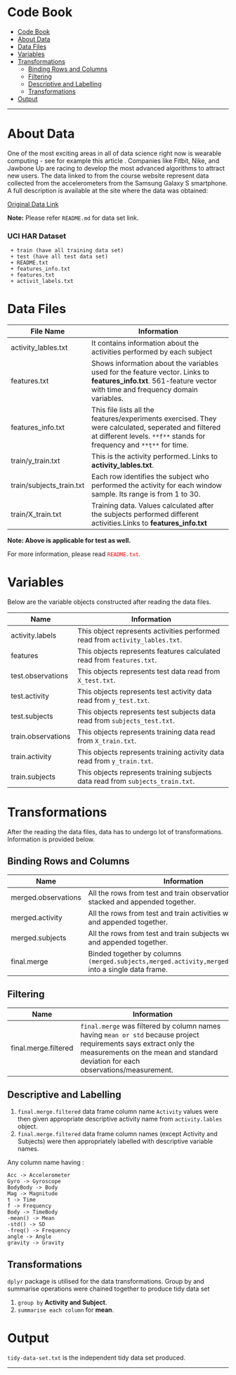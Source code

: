 # Code Book
- [Code Book](#code-book)
- [About Data](#about-data)
- [Data Files](#data-files)
- [Variables](#variables)
- [Transformations](#transformations)
    - [Binding Rows and Columns](#binding-rows-and-columns)
    - [Filtering](#filtering)
    - [Descriptive and Labelling](#descriptive-and-labelling)
    - [Transformations](#transformations)
- [Output](#output)
*********
# About Data
One of the most exciting areas in all of data science right now is wearable computing - see for example this article . Companies like Fitbit, Nike, and Jawbone Up are racing to develop the most advanced algorithms to attract new users. The data linked to from the course website represent data collected from the accelerometers from the Samsung Galaxy S smartphone. A full description is available at the site where the data was obtained: 

[Original Data Link](http://archive.ics.uci.edu/ml/datasets/Human+Activity+Recognition+Using+Smartphones)

**Note:** Please refer `README.md` for data set link.

### UCI HAR Dataset
     + train (have all training data set)
     + test (have all test data set)
     + README.txt
     + features_info.txt
     + features.txt
     + activit_labels.txt

# Data Files

File Name                   |   Information
-----------------           |   ------------
activity_lables.txt         |   It contains information about the activities performed by each subject
features.txt                |   Shows information about the variables used for the feature vector. Links to **features_info.txt**. 561-feature vector with time and frequency domain variables.
features_info.txt           |   This file lists all the features/experiments exercised. They were calculated, seperated and filtered at different levels. `**f**` stands for frequency and `**t**` for time.
train/y_train.txt           |   This is the activity performed. Links to **activity_lables.txt**. 
train/subjects_train.txt    |   Each row identifies the subject who performed the activity for each window sample. Its range is from 1 to 30.
train/X_train.txt           |   Training data. Values calculated after the subjects performed different activities.Links to **features_info.txt**

**Note: Above is applicable for test as well.**

For more information, please read <span style="color:red;">`README.txt`</span>.

# Variables

Below are the variable objects constructed after reading the data files.

Name                        |   Information
-------------               |   -------------
activity.labels             |   This object represents activities performed read from `activity_lables.txt`.
features                    |   This objects represents features calculated read from `features.txt`.
test.observations           |   This objects represents test data read from `X_test.txt`.
test.activity               |   This objects represents test activity data read from `y_test.txt`.
test.subjects               |   This objects represents test subjects data read from `subjects_test.txt`.
train.observations          |   This objects represents training data read from `X_train.txt`.
train.activity              |   This objects represents training activity data read from `y_train.txt`.
train.subjects              |   This objects represents training subjects data read from `subjects_train.txt`.

# Transformations

After the reading the data files, data has to undergo lot of transformations. Information is provided below.

## Binding Rows and Columns
Name                        |   Information
-------------               |   -------------
merged.observations         |   All the rows from test and train observations were stacked and appended together.
merged.activity             |   All the rows from test and train activities were stacked and appended together.
merged.subjects             |   All the rows from test and train subjects were stacked and appended together.
final.merge                 |   Binded together by columns `(merged.subjects,merged.activity,merged.observations)` into a single data frame.

## Filtering
Name                        |   Information
-------------               |   -------------
final.merge.filtered        |   `final.merge` was filtered by column names having `mean or std` because project requirements says extract only the measurements on the mean and standard deviation for each observations/measurement.

## Descriptive and Labelling

1. `final.merge.filtered` data frame column name `Activity` values were then given appropriate descriptive activity name from `activity.lables` object. 
2. `final.merge.filtered` data frame column names (except Activity and Subjects) were then appropriately labelled with descriptive variable names. 

Any column name having :
```
Acc -> Accelerometer
Gyro -> Gyroscope
BodyBody -> Body
Mag -> Magnitude
t -> Time
f -> Frequency
Body -> TimeBody
-mean() -> Mean
-std() -> SD
-freq() -> Frequency
angle -> Angle
gravity -> Gravity
```

## Transformations

`dplyr` package is utilised for the data transformations. Group by and summarise operations were chained together to produce tidy data set

1. `group by` **Activity and Subject**.
2. `summarise each column` for **mean**.

# Output
`tidy-data-set.txt` is the independent tidy data set produced.

*******
